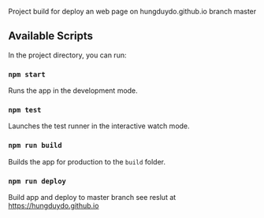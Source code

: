 Project build for deploy an web page on hungduydo.github.io branch master

## Available Scripts

In the project directory, you can run:

### `npm start`

Runs the app in the development mode.

### `npm test`

Launches the test runner in the interactive watch mode.

### `npm run build`

Builds the app for production to the `build` folder.

### `npm run deploy`

Build app and deploy to master branch see reslut at https://hungduydo.github.io


